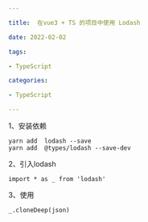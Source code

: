 ```yaml
---

title:  在vue3 + TS 的项目中使用 Lodash

date: 2022-02-02

tags:

- TypeScript

categories:

- TypeScript

---
```


1、安装依赖

```shell
yarn add  lodash --save
yarn add  @types/lodash --save-dev
```

2、引入lodash

`import * as _ from 'lodash'`

3、使用

`_.cloneDeep(json)`